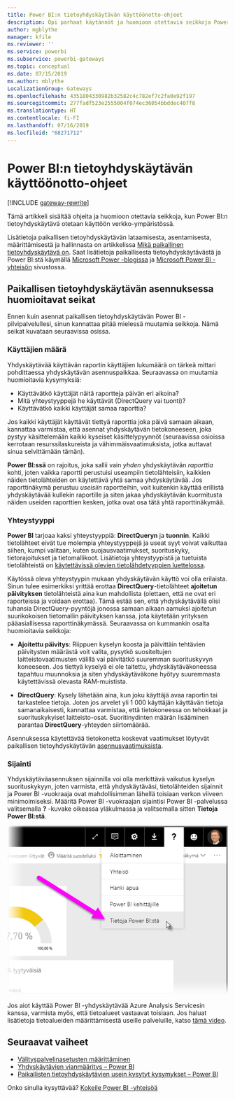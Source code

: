 ```yaml
---
title: Power BI:n tietoyhdyskäytävän käyttöönotto-ohjeet
description: Opi parhaat käytännöt ja huomioon otettavia seikkoja Power BI:n tietoyhdyskäytävän käyttöönotosta.
author: mgblythe
manager: kfile
ms.reviewer: ''
ms.service: powerbi
ms.subservice: powerbi-gateways
ms.topic: conceptual
ms.date: 07/15/2019
ms.author: mblythe
LocalizationGroup: Gateways
ms.openlocfilehash: 4351804330982b32582c4c782ef7c2fa0e92f197
ms.sourcegitcommit: 277fadf523e2555004f074ec36054bbddec407f8
ms.translationtype: HT
ms.contentlocale: fi-FI
ms.lasthandoff: 07/16/2019
ms.locfileid: "68271712"
---
```

# <a name="guidance-for-deploying-a-data-gateway-for-power-bi"></a>Power BI:n tietoyhdyskäytävän käyttöönotto-ohjeet

[!INCLUDE [gateway-rewrite](includes/gateway-rewrite.md)]

Tämä artikkeli sisältää ohjeita ja huomioon otettavia seikkoja, kun Power BI:n tietoyhdyskäytävä otetaan käyttöön verkko-ympäristössä.

Lisätietoja paikallisen tietoyhdyskäytävän lataamisesta, asentamisesta, määrittämisestä ja hallinnasta on artikkelissa [Mikä paikallinen tietoyhdyskäytävä on](/data-integration/gateway/service-gateway-onprem). Saat lisätietoja paikallisesta tietoyhdyskäytävästä ja Power BI:stä käymällä [Microsoft Power -blogissa](https://powerbi.microsoft.com/blog/) ja [Microsoft Power BI -yhteisön](https://community.powerbi.com/) sivustossa.

## <a name="installation-considerations-for-the-on-premises-data-gateway"></a>Paikallisen tietoyhdyskäytävän asennuksessa huomioitavat seikat

Ennen kuin asennat paikallisen tietoyhdyskäytävän Power BI -pilvipalvelullesi, sinun kannattaa pitää mielessä muutamia seikkoja. Nämä seikat kuvataan seuraavissa osissa.

### <a name="number-of-users"></a>Käyttäjien määrä

Yhdyskäytävää käyttävän raportin käyttäjien lukumäärä on tärkeä mittari pohdittaessa yhdyskäytävän asennuspaikkaa. Seuraavassa on muutamia huomioitavia kysymyksiä:

* Käyttävätkö käyttäjät näitä raportteja päivän eri aikoina?
* Mitä yhteystyyppejä he käyttävät (DirectQuery vai tuonti)?
* Käyttävätkö kaikki käyttäjät samaa raporttia?

Jos kaikki käyttäjät käyttävät tiettyä raporttia joka päivä samaan aikaan, kannattaa varmistaa, että asennat yhdyskäytävän tietokoneeseen, joka pystyy käsittelemään kaikki kyseiset käsittelypyynnöt (seuraavissa osioissa kerrotaan resurssilaskureista ja vähimmäisvaatimuksista, jotka auttavat sinua selvittämään tämän).

**Power BI:ssä** on rajoitus, joka sallii vain *yhden* yhdyskäytävän *raporttia* kohti, joten vaikka raportti perustuisi useampiin tietolähteisiin, kaikkien näiden tietolähteiden on käytettävä yhtä samaa yhdyskäytävää. Jos raporttinäkymä perustuu *useisiin* raportteihin, voit kuitenkin käyttää erillistä yhdyskäytävää kullekin raportille ja siten jakaa yhdyskäytävän kuormitusta näiden useiden raporttien kesken, jotka ovat osa tätä yhtä raporttinäkymää.

### <a name="connection-type"></a>Yhteystyyppi

**Power BI** tarjoaa kaksi yhteystyyppiä: **DirectQueryn** ja **tuonnin**. Kaikki tietolähteet eivät tue molempia yhteystyyppejä ja useat syyt voivat vaikuttaa siihen, kumpi valitaan, kuten suojausvaatimukset, suorituskyky, tietorajoitukset ja tietomallikoot. Lisätietoja yhteystyypistä ja tuetuista tietolähteistä on [käytettävissä olevien tietolähdetyyppien luettelossa](service-gateway-data-sources.md#list-of-available-data-source-types).

Käytössä oleva yhteystyypin mukaan yhdyskäytävän käyttö voi olla erilaista. Sinun tulee esimerkiksi yrittää erottaa **DirectQuery**-tietolähteet **ajoitetun päivityksen** tietolähteistä aina kun mahdollista (olettaen, että ne ovat eri raporteissa ja voidaan erottaa). Tämä estää sen, että yhdyskäytävällä olisi tuhansia DirectQuery-pyyntöjä jonossa samaan aikaan aamuksi ajoitetun suurikokoisen tietomallin päivityksen kanssa, jota käytetään yrityksen pääasiallisessa raporttinäkymässä. Seuraavassa on kummankin osalta huomioitavia seikkoja:

* **Ajoitettu päivitys**: Riippuen kyselyn koosta ja päivittäin tehtävien päivitysten määrästä voit valita, pysytkö suositeltujen laitteistovaatimusten välillä vai päivitätkö suuremman suorituskyvyn koneeseen. Jos tiettyä kyselyä ei ole taitettu, yhdyskäytäväkoneessa tapahtuu muunnoksia ja siten yhdyskäytäväkone hyötyy suuremmasta käytettävissä olevasta RAM-muistista.

* **DirectQuery**: Kysely lähetään aina, kun joku käyttäjä avaa raportin tai tarkastelee tietoja. Joten jos arvelet yli 1 000 käyttäjän käyttävän tietoja samanaikaisesti, kannattaa varmistaa, että tietokoneessa on tehokkaat ja suorituskykyiset laitteisto-osat. Suoritinydinten määrän lisääminen parantaa **DirectQuery**-yhteyden siirtomäärää.

Asennuksessa käytettävää tietokonetta koskevat vaatimukset löytyvät paikallisen tietoyhdyskäytävän [asennusvaatimuksista](/data-integration/gateway/service-gateway-install#requirements).

### <a name="location"></a>Sijainti

Yhdyskäytäväasennuksen sijainnilla voi olla merkittävä vaikutus kyselyn suorituskykyyn, joten varmista, että yhdyskäytäväsi, tietolähteiden sijainnit ja Power BI -vuokraaja ovat mahdollisimman lähellä toisiaan verkon viiveen minimoimiseksi. Määritä Power BI -vuokraajan sijaintisi Power BI -palvelussa valitsemalla **?** -kuvake oikeassa yläkulmassa ja valitsemalla sitten **Tietoja Power BI:stä**.

![Power BI -vuokraajasi sijainnin määrittäminen](media/service-gateway-deployment-guidance/powerbi-gateway-deployment-guidance_02.png)

Jos aiot käyttää Power BI -yhdyskäytävää Azure Analysis Servicesin kanssa, varmista myös, että tietoalueet vastaavat toisiaan. Jos haluat lisätietoja tietoalueiden määrittämisestä useille palveluille, katso [tämä video](https://guyinacube.com/2018/01/power-bi-azure-analysis-services-gateway-data-region/).

## <a name="next-steps"></a>Seuraavat vaiheet

* [Välityspalvelinasetusten määrittäminen](/data-integration/gateway/service-gateway-proxy)  
* [Yhdyskäytävien vianmääritys – Power BI](service-gateway-onprem-tshoot.md)  
* [Paikallisten tietoyhdyskäytävien usein kysytyt kysymykset – Power BI](service-gateway-power-bi-faq.md)  

Onko sinulla kysyttävää? [Kokeile Power BI -yhteisöä](http://community.powerbi.com/)

